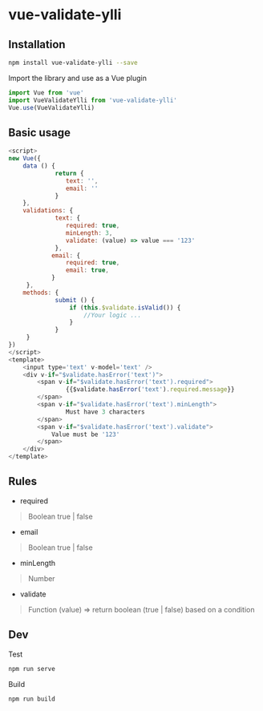 ﻿
# vue-validate-ylli

## Installation

```bash
npm install vue-validate-ylli --save
```

Import the library and use as a Vue plugin

```javascript
import Vue from 'vue'
import VueValidateYlli from 'vue-validate-ylli'
Vue.use(VueValidateYlli)
```

## Basic usage

```javascript
<script>
new Vue({
	data () {
             return {
                text: '',
                email: ''
             }
	},
	validations: {  
             text: {  
                required: true,   
                minLength: 3,
                validate: (value) => value === '123'
             },
            email: {
                required: true,
                email: true,
            }
     },
    methods: {
             submit () {
                 if (this.$validate.isValid()) {
                     //Your logic ...
                 }
             }
	 }
})
</script>
<template>
    <input type='text' v-model='text' />
    <div v-if="$validate.hasError('text')">
        <span v-if="$validate.hasError('text').required"> 
                {{$validate.hasError('text').required.message}}
        </span>	    
        <span v-if="$validate.hasError('text').minLength">
                Must have 3 characters
        </span>
        <span v-if="$validate.hasError('text').validate">
            Value must be '123'
        </span>
    </div>
</template>

```
## Rules

 - required
> 	Boolean true | false
 - email
> 	Boolean true | false
 - minLength
> 	Number
 - validate
> 	Function (value) => return boolean (true | false) based on a condition

## Dev

Test
```bash
npm run serve
```

Build
```bash
npm run build
```